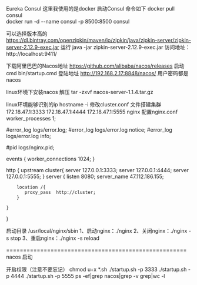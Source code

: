
Eureka 
Consul 
这里我使用的是docker 启动Consul  命令如下
 docker pull  consul  
 docker run -d --name consul  -p 8500:8500  consul
 
 
 
 可以选择版本高的
 https://dl.bintray.com/openzipkin/maven/io/zipkin/java/zipkin-server/zipkin-server-2.12.9-exec.jar
 运行  java -jar  zipkin-server-2.12.9-exec.jar 
 访问地址：  http://localhost:9411/
 
 下载阿里巴巴的Nacos地址
https://github.com/alibaba/nacos/releases
启动 cmd  bin/startup.cmd
登陆地址 http://192.168.2.17:8848/nacos/
用户密码都是  nacos

linux环境下安装nacos
解压
tar -zxvf  nacos-server-1.1.4.tar.gz 

linux环境能够识别的ip
hostname -i 
修改cluster.conf 文件搭建集群
172.18.47.1:3333
172.18.47.1:4444
172.18.47.1:5555
nginx  配置nginx.conf
worker_processes  1;

#error_log  logs/error.log;
#error_log  logs/error.log  notice;
#error_log  logs/error.log  info;

#pid        logs/nginx.pid;


events {
    worker_connections  1024;
}

http {
	upstream cluster{
	    server 127.0.0.1:3333;
		server 127.0.0.1:4444;
		server 127.0.0.1:5555;
	}
   server {
        listen       8080;
        server_name  47.112.186.155;

		location /{
           proxy_pass  http://cluster;
        }
  
    }

 }
 
 启动目录  /usr/local/nginx/sbin
 1、启动nginx：./nginx 
 2、关闭nginx：./nginx -s stop
 3、重启nginx：./nginx -s reload

 
    
   
=====================================================
nacos 启动
  
  开启权限（注意不要忘记）
  chmod u+x *.sh
./startup.sh -p 3333
./startup.sh -p 4444
./startup.sh -p 5555
ps -ef|grep nacos|grep -v grep|wc -l
